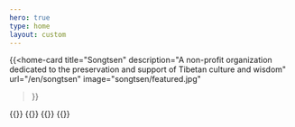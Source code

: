 ```yaml
---
hero: true
type: home
layout: custom
---
```


{{<home-card
title="Song<span>tsen</span>"
description="A non-profit organization dedicated to the preservation and support of Tibetan culture and wisdom"
url="/en/songtsen"
image="songtsen/featured.jpg"
>}}

<div class="grid md:grid-cols-2 xl:grid-cols-4">
  {{<home-card
  title="KRF Development"
  description="Support for cultural preservation and economic development"
  url="/en/krf"
  image="krf.jpg"
  >}}
  {{<home-card
  title="Padmakara"
  description="Literature of a living tradition"
  url="/en/padmakara"
  image="padmakara.jpg"
  >}}
  {{<home-card
  title="Siddhartha"
  description="Providing for Himalayan children in need"
  url="/en/siddhartha"
  image="siddhartha.jpg"
  >}}
  {{<home-card
  title="Chanteloube"
  description="The practice & study of Tibetan Buddhism"
  url="/en/chanteloube"
  image="chanteloube.jpg"
  >}}
</div>

<style>
  table tr:first-child td {
    vertical-align: middle;
  }
  table tr td {
    text-align: center;
  }
</style>